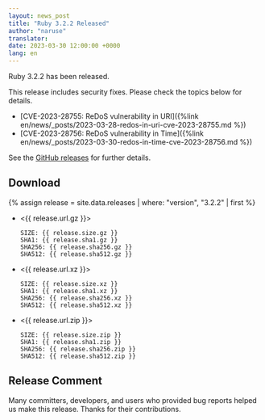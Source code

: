 ```yaml
---
layout: news_post
title: "Ruby 3.2.2 Released"
author: "naruse"
translator:
date: 2023-03-30 12:00:00 +0000
lang: en
---
```


Ruby 3.2.2 has been released.

This release includes security fixes.
Please check the topics below for details.

* [CVE-2023-28755: ReDoS vulnerability in URI]({%link en/news/_posts/2023-03-28-redos-in-uri-cve-2023-28755.md %})
* [CVE-2023-28756: ReDoS vulnerability in Time]({%link en/news/_posts/2023-03-30-redos-in-time-cve-2023-28756.md %})

See the [GitHub releases](https://github.com/ruby/ruby/releases/tag/v3_2_2) for further details.

## Download

{% assign release = site.data.releases | where: "version", "3.2.2" | first %}

* <{{ release.url.gz }}>

      SIZE: {{ release.size.gz }}
      SHA1: {{ release.sha1.gz }}
      SHA256: {{ release.sha256.gz }}
      SHA512: {{ release.sha512.gz }}

* <{{ release.url.xz }}>

      SIZE: {{ release.size.xz }}
      SHA1: {{ release.sha1.xz }}
      SHA256: {{ release.sha256.xz }}
      SHA512: {{ release.sha512.xz }}

* <{{ release.url.zip }}>

      SIZE: {{ release.size.zip }}
      SHA1: {{ release.sha1.zip }}
      SHA256: {{ release.sha256.zip }}
      SHA512: {{ release.sha512.zip }}

## Release Comment

Many committers, developers, and users who provided bug reports helped us make this release.
Thanks for their contributions.
